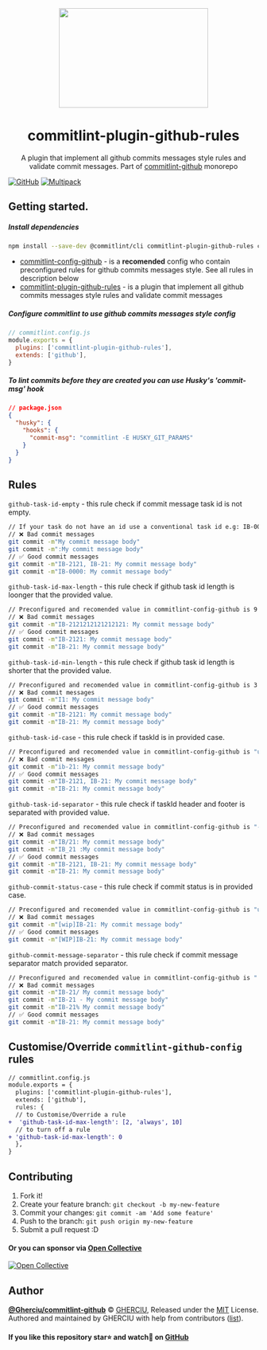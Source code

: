<div align="center">
  <img width="300" height="200"
    src="https://raw.githubusercontent.com/Gherciu/commitlint-github/master/logo.png">
  <h1>commitlint-plugin-github-rules</h1>
  <p>A plugin that implement all github commits messages style rules and validate commit messages. Part of <a href="https://github.com/Gherciu/commitlint-github">commitlint-github</a> monorepo</p>
</div>

[![GitHub](https://img.shields.io/github/license/Gherciu/commitlint-github)](https://github.com/Gherciu/commitlint-github/blob/master/LICENSE)
[![Multipack](https://img.shields.io/badge/Generated%20from-Gherciu%2Fmultipack-green)](https://github.com/Gherciu/multipack)

## Getting started.

##### Install dependencies

```bash
npm install --save-dev @commitlint/cli commitlint-plugin-github-rules commitlint-config-github
```

- [commitlint-config-github](https://github.com/Gherciu/commitlint-github/tree/master/packages/commitlint-config-github) - is a **recomended** config who contain preconfigured rules for github commits messages style. See all rules in description below
- [commitlint-plugin-github-rules](https://github.com/Gherciu/commitlint-github/tree/master/packages/commitlint-plugin-github-rules) - is a plugin that implement all github commits messages style rules and validate commit messages

##### Configure commitlint to use github commits messages style config

```js
// commitlint.config.js
module.exports = {
  plugins: ['commitlint-plugin-github-rules'],
  extends: ['github'],
}
```

##### To lint commits before they are created you can use Husky's 'commit-msg' hook

```json
// package.json
{
  "husky": {
    "hooks": {
      "commit-msg": "commitlint -E HUSKY_GIT_PARAMS"
    }
  }
}
```

## Rules

`github-task-id-empty` - this rule check if commit message task id is not empty.

```bash
// If your task do not have an id use a conventional task id e.g: IB-0000
// ❌ Bad commit messages
git commit -m"My commit message body"
git commit -m":My commit message body"
// ✅ Good commit messages
git commit -m"IB-2121, IB-21: My commit message body"
git commit -m"IB-0000: My commit message body"
```

`github-task-id-max-length` - this rule check if github task id length is loonger that the provided value.

```bash
// Preconfigured and recomended value in commitlint-config-github is 9 chars
// ❌ Bad commit messages
git commit -m"IB-2121212121212121: My commit message body"
// ✅ Good commit messages
git commit -m"IB-2121: My commit message body"
git commit -m"IB-21: My commit message body"
```

`github-task-id-min-length` - this rule check if github task id length is shorter that the provided value.

```bash
// Preconfigured and recomended value in commitlint-config-github is 3 chars
// ❌ Bad commit messages
git commit -m"I1: My commit message body"
// ✅ Good commit messages
git commit -m"IB-2121: My commit message body"
git commit -m"IB-21: My commit message body"
```

`github-task-id-case` - this rule check if taskId is in provided case.

```bash
// Preconfigured and recomended value in commitlint-config-github is "uppercase"
// ❌ Bad commit messages
git commit -m"ib-21: My commit message body"
// ✅ Good commit messages
git commit -m"IB-2121, IB-21: My commit message body"
git commit -m"IB-21: My commit message body"
```

`github-task-id-separator` - this rule check if taskId header and footer is separated with provided value.

```bash
// Preconfigured and recomended value in commitlint-config-github is "-"
// ❌ Bad commit messages
git commit -m"IB/21: My commit message body"
git commit -m"IB_21 :My commit message body"
// ✅ Good commit messages
git commit -m"IB-2121, IB-21: My commit message body"
git commit -m"IB-21: My commit message body"
```

`github-commit-status-case` - this rule check if commit status is in provided case.

```bash
// Preconfigured and recomended value in commitlint-config-github is "uppercase"
// ❌ Bad commit messages
git commit -m"[wip]IB-21: My commit message body"
// ✅ Good commit messages
git commit -m"[WIP]IB-21: My commit message body"
```

`github-commit-message-separator` - this rule check if commit message separator match provided separator.

```bash
// Preconfigured and recomended value in commitlint-config-github is ":"
// ❌ Bad commit messages
git commit -m"IB-21/ My commit message body"
git commit -m"IB-21 - My commit message body"
git commit -m"IB-21% My commit message body"
// ✅ Good commit messages
git commit -m"IB-21: My commit message body"
```

## Customise/Override `commitlint-github-config` rules

```diff
// commitlint.config.js
module.exports = {
  plugins: ['commitlint-plugin-github-rules'],
  extends: ['github'],
  rules: {
  // to Customise/Override a rule
+  'github-task-id-max-length': [2, 'always', 10]
  // to turn off a rule
+ 'github-task-id-max-length': 0
  },
}
```

## Contributing

1. Fork it!
2. Create your feature branch: `git checkout -b my-new-feature`
3. Commit your changes: `git commit -am 'Add some feature'`
4. Push to the branch: `git push origin my-new-feature`
5. Submit a pull request :D

#### Or you can sponsor via [Open Collective](https://opencollective.com/gherciu-gheorghe/)

[![Open Collective](https://opencollective.com/gherciu-gheorghe/tiers/sponsor.svg?avatarHeight=60)](https://opencollective.com/gherciu-gheorghe/)

## Author

**[@Gherciu/commitlint-github](https://github.com/Gherciu/commitlint-github)** © [GHERCIU](https://github.com/Gherciu), Released under the [MIT](https://github.com/Gherciu/commitlint-github/blob/master/LICENSE) License.<br>
Authored and maintained by GHERCIU with help from contributors ([list](https://github.com/Gherciu/commitlint-github/contributors)).

#### If you like this repository star⭐ and watch👀 on [GitHub](https://github.com/Gherciu/commitlint-github)
